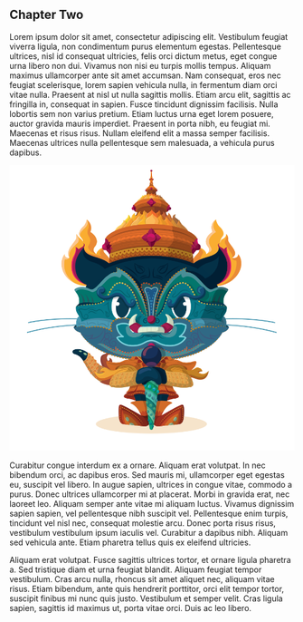 ## Chapter Two

Lorem ipsum dolor sit amet, consectetur adipiscing elit. Vestibulum feugiat viverra ligula, non condimentum purus elementum egestas. Pellentesque ultrices, nisl id consequat ultricies, felis orci dictum metus, eget congue urna libero non dui. Vivamus non nisi eu turpis mollis tempus. Aliquam maximus ullamcorper ante sit amet accumsan. Nam consequat, eros nec feugiat scelerisque, lorem sapien vehicula nulla, in fermentum diam orci vitae nulla. Praesent at nisl ut nulla sagittis mollis. Etiam arcu elit, sagittis ac fringilla in, consequat in sapien. Fusce tincidunt dignissim facilisis. Nulla lobortis sem non varius pretium. Etiam luctus urna eget lorem posuere, auctor gravida mauris imperdiet. Praesent in porta nibh, eu feugiat mi. Maecenas et risus risus. Nullam eleifend elit a massa semper facilisis. Maecenas ultrices nulla pellentesque sem malesuada, a vehicula purus dapibus.
 
![te](./images/yaktocat.png)

Curabitur congue interdum ex a ornare. Aliquam erat volutpat. In nec bibendum orci, ac dapibus eros. Sed mauris mi, ullamcorper eget egestas eu, suscipit vel libero. In augue sapien, ultrices in congue vitae, commodo a purus. Donec ultrices ullamcorper mi at placerat. Morbi in gravida erat, nec laoreet leo. Aliquam semper ante vitae mi aliquam luctus. Vivamus dignissim sapien sapien, vel pellentesque nibh suscipit vel. Pellentesque enim turpis, tincidunt vel nisl nec, consequat molestie arcu. Donec porta risus risus, vestibulum vestibulum ipsum iaculis vel. Curabitur a dapibus nibh. Aliquam sed vehicula ante. Etiam pharetra tellus quis ex eleifend ultricies.

Aliquam erat volutpat. Fusce sagittis ultrices tortor, et ornare ligula pharetra a. Sed tristique diam et urna feugiat blandit. Aliquam feugiat tempor vestibulum. Cras arcu nulla, rhoncus sit amet aliquet nec, aliquam vitae risus. Etiam bibendum, ante quis hendrerit porttitor, orci elit tempor tortor, suscipit finibus mi nunc quis justo. Vestibulum et semper velit. Cras ligula sapien, sagittis id maximus ut, porta vitae orci. Duis ac leo libero.